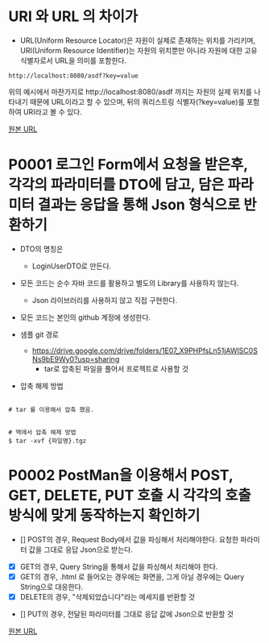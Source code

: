 # URI 와 URL 의 차이가 

- URL(Uniform Resource Locator)은 자원이 실제로 존재하는 위치를 가리키며, URI(Uniform Resource Identifier)는 자원의 위치뿐만 아니라 자원에 대한 고유 식별자로서 URL을 의미를 포함한다.

```
http://localhost:8080/asdf?key=value
```

위의 예시에서 마찬가지로 http://localhost:8080/asdf 까지는 자원의 실제 위치를 나타내기 때문에 URL이라고 할 수 있으며, 뒤의 쿼리스트링 식별자(?key=value)를 포함하여 URI라고 볼 수 있다.

[원본 URL](https://github.com/keepinmindsh/templates_for_all/tree/main/01_java/java_nextstep)


# P0001 로그인 Form에서 요청을 받은후, 각각의 파라미터를 DTO에 담고, 담은 파라미터 결과는 응답을 통해 Json 형식으로 반환하기

- DTO의 명칭은
    - LoginUserDTO로 만든다.
- 모든 코드는 순수 자바 코드를 활용하고 별도의 Library를 사용하지 않는다.
    - Json 라이브러리를 사용하지 않고 직접 구현한다.
- 모든 코드는 본인의 github 계정에 생성한다.
- 샘플 git 경로
    - https://drive.google.com/drive/folders/1E07_X9PHPfsLn51jAWlSC0SNs9bE9Wy0?usp=sharing
        - tar로 압축된 파일을 풀어서 프로젝트로 사용할 것

- 압축 해제 방법
```shell

# tar 를 이용해서 압축 했음. 


# 맥에서 압축 해제 방법 
$ tar -xvf {파일명}.tgz

```

# P0002 PostMan을 이용해서 POST, GET, DELETE, PUT 호출 시 각각의 호출 방식에 맞게 동작하는지 확인하기 

- [] POST의 경우, Request Body에서 값을 파싱해서 처리해야한다. 요청한 파라미터 값을 그대로 응답 Json으로 받는다. 
- [x] GET의 경우, Query String을 통해서 값을 파싱해서 처리해야 한다. 
- [x] GET의 경우, .html 로 들어오는 경우에는 화면을, 그게 아닐 경우에는 Query String으로 대응한다. 
- [x] DELETE의 경우, "삭제되었습니다"라는 메세지를 반환할 것 
- [] PUT의 경우, 전달된 파라미터를 그대로 응답 값에 Json으로 반환할 것 

[원본 URL](https://github.com/keepinmindsh/tech-education/blob/7cdba0f28a9eb76f27c0953219632a1ae2bf86d8/99_problem/README.md)
